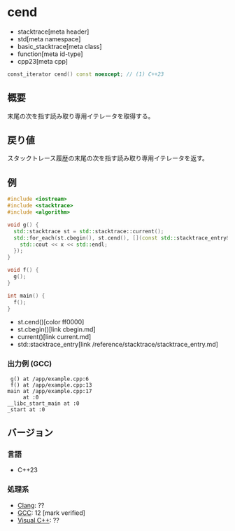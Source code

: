 # cend
* stacktrace[meta header]
* std[meta namespace]
* basic_stacktrace[meta class]
* function[meta id-type]
* cpp23[meta cpp]

```cpp
const_iterator cend() const noexcept; // (1) C++23
```

## 概要
末尾の次を指す読み取り専用イテレータを取得する。


## 戻り値
スタックトレース履歴の末尾の次を指す読み取り専用イテレータを返す。


## 例
```cpp example
#include <iostream>
#include <stacktrace>
#include <algorithm>

void g() {
  std::stacktrace st = std::stacktrace::current();
  std::for_each(st.cbegin(), st.cend(), [](const std::stacktrace_entry& x) {
    std::cout << x << std::endl;
  });
}

void f() {
  g();
}

int main() {
  f();
}
```
* st.cend()[color ff0000]
* st.cbegin()[link cbegin.md]
* current()[link current.md]
* std::stacktrace_entry[link /reference/stacktrace/stacktrace_entry.md]

### 出力例 (GCC)
```
 g() at /app/example.cpp:6
 f() at /app/example.cpp:13
main at /app/example.cpp:17
     at :0
__libc_start_main at :0
_start at :0

```


## バージョン
### 言語
- C++23

### 処理系
- [Clang](/implementation.md#clang): ??
- [GCC](/implementation.md#gcc): 12 [mark verified]
- [Visual C++](/implementation.md#visual_cpp): ??
